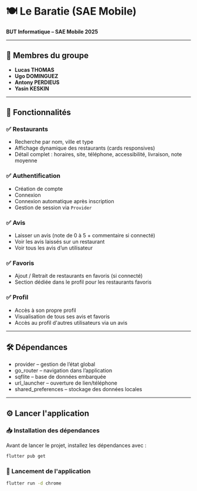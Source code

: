 # 🍽️ Le Baratie (SAE Mobile)

**BUT Informatique – SAE Mobile 2025**

---

## 👥 Membres du groupe

- **Lucas THOMAS**
- **Ugo DOMINGUEZ**
- **Antony PERDIEUS**
- **Yasin KESKIN**

---

## 🧰 Fonctionnalités

### ✅ Restaurants
- Recherche par nom, ville et type
- Affichage dynamique des restaurants (cards responsives)
- Détail complet : horaires, site, téléphone, accessibilité, livraison, note moyenne

### ✅ Authentification
- Création de compte
- Connexion
- Connexion automatique après inscription
- Gestion de session via `Provider`

### ✅ Avis
- Laisser un avis (note de 0 à 5 + commentaire si connecté)
- Voir les avis laissés sur un restaurant
- Voir tous les avis d’un utilisateur

### ✅ Favoris
- Ajout / Retrait de restaurants en favoris (si connecté)
- Section dédiée dans le profil pour les restaurants favoris

### ✅ Profil
- Accès à son propre profil
- Visualisation de tous ses avis et favoris
- Accès au profil d'autres utilisateurs via un avis

---

## 🛠️ Dépendances
- provider – gestion de l’état global
- go_router – navigation dans l’application
- sqflite – base de données embarquée
- url_launcher – ouverture de lien/téléphone
- shared_preferences – stockage des données locales

---

## ⚙️ Lancer l'application

### 📥 Installation des dépendances

Avant de lancer le projet, installez les dépendances avec :

```bash
flutter pub get
```

### 🚀 Lancement de l'application
```bash
flutter run -d chrome
```
